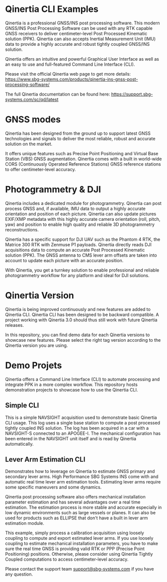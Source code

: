 # Qinertia CLI Examples
Qinertia is a professional GNSS/INS post processing software.
This modern GNSS/INS Post Processing Software can be used with any RTK capable GNSS receivers to deliver centimeter-level Post Processed Kinematic solution (PPK).
Qinertia can also accepts Inertial Measurement Unit (IMU) data to provide a highly accurate and robust tightly coupled GNSS/INS solution.

Qinertia offers an intuitive and powerful Graphical User Interface as well as an easy to use and full-featured Command Line Interface (CLI).

Please visit the official Qinertia web page to get more details: https://www.sbg-systems.com/products/qinertia-ins-gnss-post-processing-software/

The full Qinertia documentation can be found here: https://support.sbg-systems.com/sc/qd/latest

# GNSS modes
Qinertia has been designed from the ground up to support latest GNSS technologies and signals to deliver the most reliable, robust and accurate solution on the market.

It offers unique features such as Precise Point Positioning and Virtual Base Station (VBS) GNSS augmentation.
Qinertia comes with a built in world-wide CORS (Continuously Operated Reference Stations) GNSS reference stations to offer centimeter-level accuracy.

# Photogrammetry & DJI
Qinertia includes a dedicated module for photogrammetry. Qinertia can post process GNSS and, if available, IMU data to output a highly accurate orientation and position of each picture.
Qinertia can also update pictures EXIF/XMP metadata with this highly accurate camera orientation (roll, pitch, yaw) and position to enable high quality and reliable 3D photogrammetry reconstructions.

Qinertia has a specific support for DJI UAV such as the Phantom 4 RTK, the Matrice 300 RTK with Zenmuse P1 payloads.
Qinertia directly reads DJI acquisitions data to compute an accurate Post Processed Kinematic solution (PPK).
The GNSS antenna to CMS lever arm offsets  are taken into account to update each picture with an accurate position.

With Qinertia, you get a turnkey solution to enable professional and reliable photogrammetry workflow for any platform and ideal for DJI solutions.

# Qinertia Version
Qinertia is being improved continuously and new features are added to Qinertia CLI.
Qinertia CLI has been designed to be backward compatible.
A project working with Qinertia 3.0 should thus still work with future Qinertia releases.

In this repository, you can find demo data for each Qinertia versions to showcase new features.
Please select the right tag version according to the Qinertia version you are using.

# Demo Projets
Qinertia offers a Command Line Interface (CLI) to automate processing and integrate PPK in a more complex workflow.
This repository hosts demonstration projects to showcase how to use the Qinertia CLI.

## Simple CLI
This is a simple NAVSIGHT acquisition used to demonstrate basic Qinertia CLI usage.
This log uses a single base station to compute a post processed tightly coupled INS solution.
The log has been acquired in a car with a NAVSIGHT-S connected to an APOGEE-I.
The mechanical configuration has been entered in the NAVSIGHT unit itself and is read by Qinertia automatically.

## Lever Arm Estimation CLI
Demonstrates how to leverage on Qinertia to estimate GNSS primary and secondary lever arms.
High Performance SBG Systems INS come with and automatic real time lever arm estimation tools.
Estimating lever arms require some specific maneuvers and some dynamics.

Qinertia post processing software also offers mechanical installation parameter estimation and has several advantages over a real time estimation.
The estimation process is more stable and accurate especially in low dynamic environments such as large vessels or planes.
It can also be used for products such as ELLIPSE that don't have a built in lever arm estimation module.

This example, simply process a calibration acquisition using loosely coupling to compute and export estimated lever arms.
If you use loosely coupling to estimate mechanical installation parameters, you have to make sure the real time GNSS is providing valid RTK or PPP (Precise Point Positioning) positions.
Otherwise, please consider using Qinertia Tightly Coupled computations to access centimeter-level accuracy.

Please contact the support team support@sbg-systems.com if you have any question.